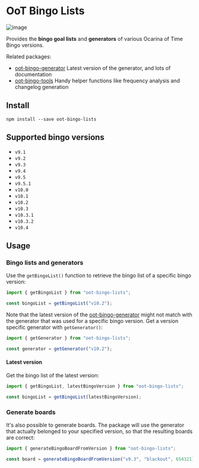 # OoT Bingo Lists

![image](https://img.shields.io/npm/v/oot-bingo-lists)

Provides the **bingo goal lists** and **generators** of various Ocarina of Time Bingo versions.

Related packages:

* [oot-bingo-generator](https://www.npmjs.com/package/oot-bingo-generator) Latest version of the generator, and lots of
  documentation
* [oot-bingo-tools](https://www.npmjs.com/package/oot-bingo-tools) Handy helper functions like frequency analysis and
  changelog generation

## Install

```
npm install --save oot-bingo-lists
```

## Supported bingo versions

* `v9.1`
* `v9.2`
* `v9.3`
* `v9.4`
* `v9.5`
* `v9.5.1`
* `v10.0`
* `v10.1`
* `v10.2`
* `v10.3`
* `v10.3.1`
* `v10.3.2`
* `v10.4`

## Usage

### Bingo lists and generators

Use the `getBingoList()` function to retrieve the bingo list of a specific bingo version:

```ts
import { getBingoList } from "oot-bingo-lists";

const bingoList = getBingoList("v10.2");
```

Note that the latest version of the [oot-bingo-generator](https://www.npmjs.com/package/oot-bingo-generator) might not
match with the generator that was used for a specific bingo version.
Get a version specific generator with `getGenerator()`:

```ts
import { getGenerator } from "oot-bingo-lists";

const generator = getGenerator("v10.2");
```

#### Latest version

Get the bingo list of the latest version:

```ts
import { getBingoList, latestBingoVersion } from "oot-bingo-lists";

const bingoList = getBingoList(latestBingoVersion);
```

### Generate boards

It's also possible to generate boards. The package will use the generator that actually belonged to your
specified version, so that the resulting boards are correct:

```ts
import { generateBingoBoardFromVersion } from "oot-bingo-lists";

const board = generateBingoBoardFromVersion("v9.3", "blackout", 654321);
```
